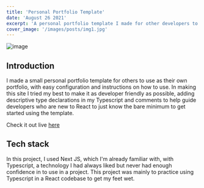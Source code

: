 ```yaml
---
title: 'Personal Portfolio Template'
date: 'August 26 2021'
excerpt: 'A personal portfolio template I made for other developers to use...'
cover_image: '/images/posts/img1.jpg'
---
```

![image](/images/posts/portfoliotemplate.png)

## Introduction

I made a small personal portfolio template for others to use as their own portfolio, with easy configuration and instructions on how to use. In making this site I tried my best to make it as developer friendly as possible, adding descriptive type declarations in my Typescript and comments to help guide developers who are new to React to just know the bare minimum to get started using the template.

Check it out live [here](https://react-personal-portfolio-template.netlify.app/)

## Tech stack

In this project, I used Next JS, which I'm already familiar with, with Typescript, a technology I had always liked but never had enough confidence in to use in a project. This project was mainly to practice using Typescript in a React codebase to get my feet wet. 

